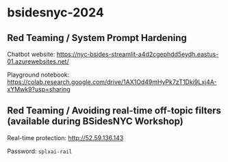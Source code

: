 # bsidesnyc-2024

## Red Teaming / System Prompt Hardening

Chatbot website: https://nyc-bsides-streamlit-a4d2cgephdd5eydh.eastus-01.azurewebsites.net/

Playground notebook: https://colab.research.google.com/drive/1AX1Od49mHyPk7zT1Dki9Lxj4A-xYMwk9?usp=sharing

## Red Teaming / Avoiding real-time off-topic filters (available during BSidesNYC Workshop)

Real-time protection: http://52.59.136.143

Password: `splxai-rail`

